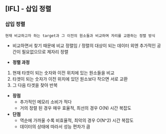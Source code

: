 ## [IFL] - 삽입 정렬

### 삽입 정렬
~~~
현재 비교하고자 하는 target과 그 이전의 원소들과 비교하며 자리를 교환하는 정렬 방식
~~~
- 비교하면서 찾기 때문에 비교 정렬임 / 정렬의 대상이 되는 데이터 외엔 추가적인 공간이 필요없으므로 제자리 정렬 

- **정렬 과정**
1. 현재 타겟이 되는 숫자와 이전 위치에 있는 원소들을 비교
2. 타겟이 되는 숫자가 이전 위치에 있던 원소보다 작으면 서로 교환
3. 그 다음 타겟을 찾아 반복 

- **장점**
    - 추가적인 메모리 소비가 적다
    - 거의 정렬 된 경우 매우 효율적, 최선의 경우 O(N) 시간 복잡도
- **단점**
    - 역순에 가까울 수록 비효율적, 최악의 경우 O(N^2) 시간 복잡도
    - 데이터의 상태에 따라서 성능 편차가 큼 
